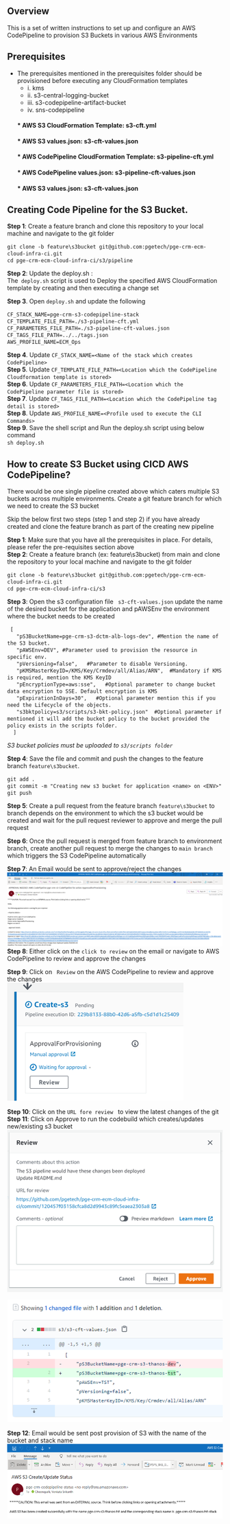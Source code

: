 
## Overview

This is a set of written instructions to set up and configure an AWS CodePipeline to provision S3 Buckets in various AWS Environments

## Prerequisites

* The prerequisites mentioned in the prerequisites folder should be provisioned before executing any CloudFormation templates
    * i. kms
    * ii. s3-central-logging-bucket
    * iii. s3-codepipeline-artifact-bucket
    * iv. sns-codepipeline
   #### * AWS S3 CloudFormation Template: s3-cft.yml
   #### * AWS S3 values.json: s3-cft-values.json
   #### * AWS CodePipeline CloudFormation Template: s3-pipeline-cft.yml
   #### * AWS CodePipeline values.json: s3-pipeline-cft-values.json
   #### * AWS S3 values.json: s3-cft-values.json


## Creating Code Pipeline for the S3 Bucket.
**Step 1**: Create a feature branch and clone this repository to your local machine and navigate to the git folder<br />
```
git clone -b feature\s3bucket git@github.com:pgetech/pge-crm-ecm-cloud-infra-ci.git
cd pge-crm-ecm-cloud-infra-ci/s3/pipeline
```

**Step 2**: Update the deploy.sh : <br/>
The``` deploy.sh``` script is used to Deploy the specified AWS CloudFormation template by creating and then executing a change set </br>

**Step 3**. Open ```deploy.sh``` and update the following</br>
```
CF_STACK_NAME=pge-crm-s3-codepipeline-stack
CF_TEMPLATE_FILE_PATH=./s3-pipeline-cft.yml
CF_PARAMETERS_FILE_PATH=./s3-pipeline-cft-values.json
CF_TAGS_FILE_PATH=../../tags.json
AWS_PROFILE_NAME=ECM_Ops
```
**Step 4**. Update ```CF_STACK_NAME=<Name of the stack which creates CodePipeline>``` </br>
**Step 5**. Update ```CF_TEMPLATE_FILE_PATH=<Location which the CodePipeline Cloudformation template is stored>```</br>
**Step 6**. Update ```CF_PARAMETERS_FILE_PATH=<Location which the CodePipeline parameter file is stored>```</br>
**Step 7**. Update ```CF_TAGS_FILE_PATH=<Location which the CodePipeline tag detail is stored>```</br>
**Step 8**. Update ```AWS_PROFILE_NAME=<Profile used to execute the CLI Commands>```</br>
**Step 9**. Save the shell script and Run the deploy.sh script using below command <br> ```sh deploy.sh```</br>


## How to create S3 Bucket using CICD AWS CodePipeline?

There would be one single pipeline created above which caters multiple S3 buckets across multiple environments. Create a git feature branch for which we need to create the S3 bucket

Skip the below first two steps (step 1 and step 2) if you have already created and clone the feature branch as part of the creating new pipeline

**Step 1**: Make sure that you have all the prerequisites in place. For details, please refer the pre-requisites section above <br />
**Step 2**: Create a feature branch (ex: feature\s3bucket) from main and clone the repository to your local machine and navigate to the git folder<br />
```
git clone -b feature\s3bucket git@github.com:pgetech/pge-crm-ecm-cloud-infra-ci.git
cd pge-crm-ecm-cloud-infra-ci/s3
```

**Step 3**: Open the s3 configuration file ``` s3-cft-values.json``` update the name of the desired bucket for the application and pAWSEnv the environment where the bucket needs to be created <br />

     [
       "pS3BucketName=pge-crm-s3-dctm-alb-logs-dev", #Mention the name of the S3 bucket.
       "pAWSEnv=DEV", #Parameter used to provision the resource in specific env.
       "pVersioning=false",   #Parameter to disable Versioning.
       "pKMSMasterKeyID=/KMS/Key/Crmdev/all/Alias/ARN",  #Mandatory if KMS is required, mention the KMS KeyID  
       "pEncryptionType=aws:sse",   #Optional parameter to change bucket data encryption to SSE. Default encryption is KMS      
       "pExpirationInDays=30",   #Optional parameter mention this if you need the Lifecycle of the objects.
       "s3bktpolicy=s3/scripts/s3-bkt-policy.json"  #Optional parameter if mentioned it will add the bucket policy to the bucket provided the policy exists in the scripts folder.
      ]  
  *S3 bucket policies must be uploaded to ```s3/scripts folder```*
  
**Step 4**: Save the file and commit and push the changes to the feature branch ```feature\s3bucket```.

```
git add .
git commit -m "Creating new s3 bucket for application <name> on <ENV>"
git push
```
**Step 5**: Create a pull request from the feature branch ```feature\s3bucket``` to branch depends on the environment to which the s3 bucket would be created and wait for the pull request reviewer to approve and merge the pull request <br />

**Step 6**: Once the pull request is merged from feature branch to environment branch, create another pull request to merge the changes to ```main branch``` which triggers the S3 CodePipeline automatically <br />


**Step 7**: An Email would be sent to approve/reject the changes<br />
![Screenshot](../screenshots/approval_mail.png)
**Step 8**: Either click on the ```click to review``` on the email or navigate to AWS CodePipeline to review and approve the changes <br />


**Step 9**: Click on ``` Review``` on the AWS CodePipeline to review and approve the changes<br />
![Screenshot](../screenshots/waiting_for_approval.png)

**Step 10**: Click on the ```URL fore review ``` to view the latest changes of the git <br />
**Step 11**: Click on Approve to run the codebuild which creates/updates new/existing s3 bucket  <br />
![Screenshot](../screenshots/approve.png)

![Screenshot](../screenshots/review_changes.PNG)

**Step 12**: Email  would be sent post provision of S3 with the name of the bucket and stack name<br />
![Screenshot](../screenshots/s3_postbuild_mail.PNG)

  
  
